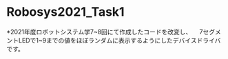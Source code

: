 # Robosys2021_Task1
*2021年度ロボットシステム学7~8回にて作成したコードを改変し、
　7セグメントLEDで1~9までの値をほぼランダムに表示するようにしたデバイスドライバです。
